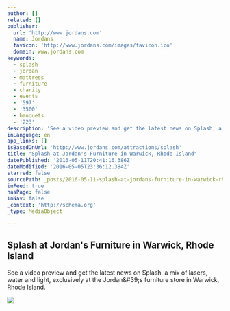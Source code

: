 ```yaml
---
author: []
related: []
publisher:
  url: 'http://www.jordans.com'
  name: Jordans
  favicon: 'http://www.jordans.com/images/favicon.ico'
  domain: www.jordans.com
keywords:
  - splash
  - jordan
  - mattress
  - furniture
  - charity
  - events
  - '597'
  - '3500'
  - banquets
  - '223'
description: 'See a video preview and get the latest news on Splash, a mix of lasers, water and light, exclusively at the Jordan&#39;s furniture store in Warwick, Rhode Island.'
inLanguage: en
app_links: []
isBasedOnUrl: 'http://www.jordans.com/attractions/splash'
title: "Splash at Jordan's Furniture in Warwick, Rhode Island"
datePublished: '2016-05-11T20:41:16.386Z'
dateModified: '2016-05-05T23:36:12.384Z'
starred: false
sourcePath: _posts/2016-05-11-splash-at-jordans-furniture-in-warwick-rhode-island.md
inFeed: true
hasPage: false
inNav: false
_context: 'http://schema.org'
_type: MediaObject

---
```

<article style=""><h1>Splash at Jordan's Furniture in Warwick, Rhode Island</h1><p>See a video preview and get the latest news on Splash, a mix of lasers, water and light, exclusively at the Jordan&amp;#39;s furniture store in Warwick, Rhode Island.</p><img src="http://www.jordans.com/~/media/jordans%20redesign/category/attractions/feature-splash.ashx?h=397&amp;la=en&amp;w=787&amp;hash=1057453273BBB564B70D23A9E85FA018927FB65F" /></article>